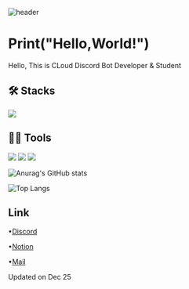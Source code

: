 ![header](https://capsule-render.vercel.app/api?type=wave&color=auto&height=300&section=header&text=CLoud%20render&fontSize=90)

# Print("Hello,World!")
Hello, This is CLoud
Discord Bot Developer & Student

## 🛠️ Stacks
<img src="https://img.shields.io/badge/Python-3766AB?style=flat-square&logo=Python&logoColor=white"/>

## 💪🏼 Tools
<img src="https://img.shields.io/badge/Visual Studio Code-007ACC?style=flat-square&logo=Visual Studio Code&logoColor=white"/> <img src="https://img.shields.io/badge/GitHub-181717?style=flat-square&logo=GitHub&logoColor=white"/> <img src="https://img.shields.io/badge/replit-F26207?style=flat-square&logo=replit&logoColor=white"/>

![Anurag's GitHub stats](https://github-readme-stats.vercel.app/api?username=clwlgur&show_icons=true&theme=tokyonight)

![Top Langs](https://github-readme-stats.vercel.app/api/top-langs/?username=clwlgur&layout=compact&theme=tokyonight)

## Link
•[Discord](https://discord.com/channels/@cloud2077_)

•[Notion](https://pickled-emperor-9ab.notion.site/e73cfebf5e174793a71b2e42caf59c17?pvs=4)

•[Mail](cloudspace1123@outlook.kr)

Updated on Dec 25
